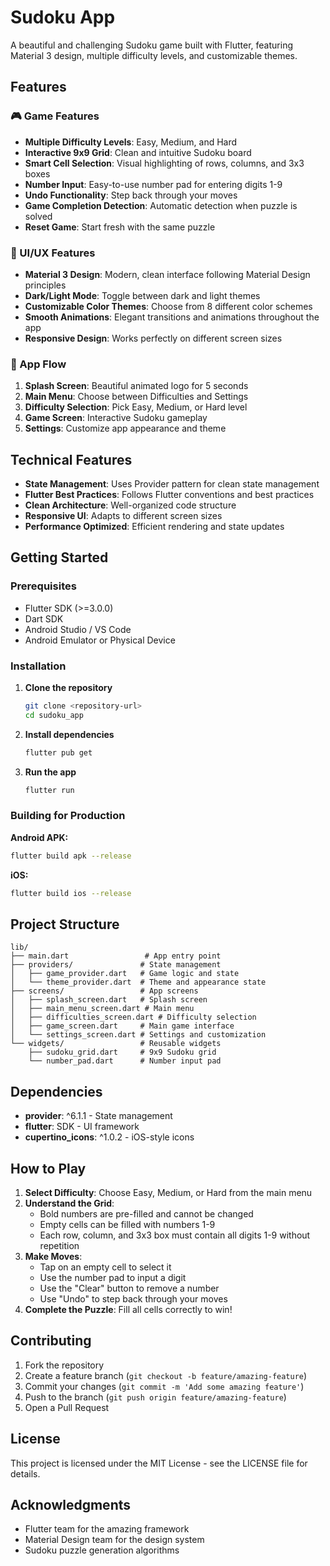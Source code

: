 # Sudoku App

A beautiful and challenging Sudoku game built with Flutter, featuring Material 3 design, multiple difficulty levels, and customizable themes.

## Features

### 🎮 Game Features
- **Multiple Difficulty Levels**: Easy, Medium, and Hard
- **Interactive 9x9 Grid**: Clean and intuitive Sudoku board
- **Smart Cell Selection**: Visual highlighting of rows, columns, and 3x3 boxes
- **Number Input**: Easy-to-use number pad for entering digits 1-9
- **Undo Functionality**: Step back through your moves
- **Game Completion Detection**: Automatic detection when puzzle is solved
- **Reset Game**: Start fresh with the same puzzle

### 🎨 UI/UX Features
- **Material 3 Design**: Modern, clean interface following Material Design principles
- **Dark/Light Mode**: Toggle between dark and light themes
- **Customizable Color Themes**: Choose from 8 different color schemes
- **Smooth Animations**: Elegant transitions and animations throughout the app
- **Responsive Design**: Works perfectly on different screen sizes

### 📱 App Flow
1. **Splash Screen**: Beautiful animated logo for 5 seconds
2. **Main Menu**: Choose between Difficulties and Settings
3. **Difficulty Selection**: Pick Easy, Medium, or Hard level
4. **Game Screen**: Interactive Sudoku gameplay
5. **Settings**: Customize app appearance and theme

## Technical Features

- **State Management**: Uses Provider pattern for clean state management
- **Flutter Best Practices**: Follows Flutter conventions and best practices
- **Clean Architecture**: Well-organized code structure
- **Responsive UI**: Adapts to different screen sizes
- **Performance Optimized**: Efficient rendering and state updates

## Getting Started

### Prerequisites
- Flutter SDK (>=3.0.0)
- Dart SDK
- Android Studio / VS Code
- Android Emulator or Physical Device

### Installation

1. **Clone the repository**
   ```bash
   git clone <repository-url>
   cd sudoku_app
   ```

2. **Install dependencies**
   ```bash
   flutter pub get
   ```

3. **Run the app**
   ```bash
   flutter run
   ```

### Building for Production

**Android APK:**
```bash
flutter build apk --release
```

**iOS:**
```bash
flutter build ios --release
```

## Project Structure

```
lib/
├── main.dart                 # App entry point
├── providers/               # State management
│   ├── game_provider.dart   # Game logic and state
│   └── theme_provider.dart  # Theme and appearance state
├── screens/                 # App screens
│   ├── splash_screen.dart   # Splash screen
│   ├── main_menu_screen.dart # Main menu
│   ├── difficulties_screen.dart # Difficulty selection
│   ├── game_screen.dart     # Main game interface
│   └── settings_screen.dart # Settings and customization
└── widgets/                 # Reusable widgets
    ├── sudoku_grid.dart     # 9x9 Sudoku grid
    └── number_pad.dart      # Number input pad
```

## Dependencies

- **provider**: ^6.1.1 - State management
- **flutter**: SDK - UI framework
- **cupertino_icons**: ^1.0.2 - iOS-style icons

## How to Play

1. **Select Difficulty**: Choose Easy, Medium, or Hard from the main menu
2. **Understand the Grid**: 
   - Bold numbers are pre-filled and cannot be changed
   - Empty cells can be filled with numbers 1-9
   - Each row, column, and 3x3 box must contain all digits 1-9 without repetition
3. **Make Moves**:
   - Tap on an empty cell to select it
   - Use the number pad to input a digit
   - Use the "Clear" button to remove a number
   - Use "Undo" to step back through your moves
4. **Complete the Puzzle**: Fill all cells correctly to win!

## Contributing

1. Fork the repository
2. Create a feature branch (`git checkout -b feature/amazing-feature`)
3. Commit your changes (`git commit -m 'Add some amazing feature'`)
4. Push to the branch (`git push origin feature/amazing-feature`)
5. Open a Pull Request

## License

This project is licensed under the MIT License - see the LICENSE file for details.

## Acknowledgments

- Flutter team for the amazing framework
- Material Design team for the design system
- Sudoku puzzle generation algorithms
